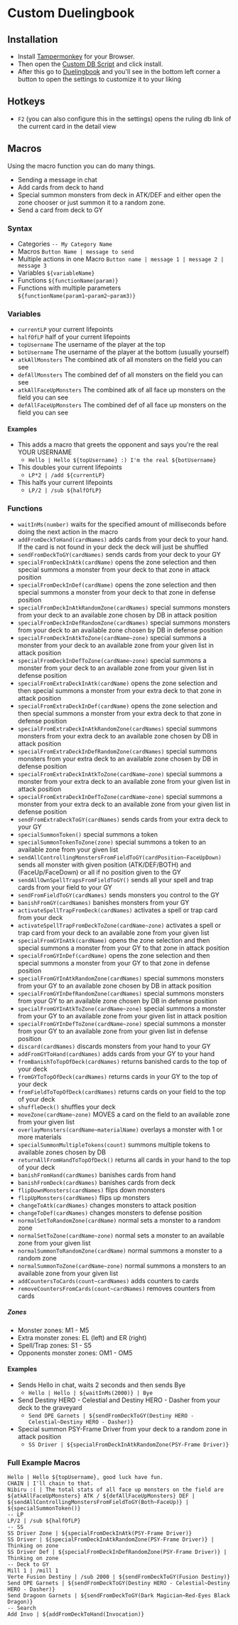 # Custom Duelingbook
## Installation

- Install [Tampermonkey](https://www.tampermonkey.net/) for your Browser.
- Then open the [Custom DB Script](https://github.com/killburne/custom-duelingbook/raw/master/custom-duelingbook.user.js) and click install.
- After this go to [Duelingbook](https://www.duelingbook.com/) and you'll see in the bottom left corner a button to open the settings to customize it to your liking

## Hotkeys

- ``F2`` (you can also configure this in the settings) opens the ruling db link of the current card in the detail view

## Macros
Using the macro function you can do many things.
- Sending a message in chat
- Add cards from deck to hand
- Special summon monsters from deck in ATK/DEF and either open the zone chooser or just summon it to a random zone.
- Send a card from deck to GY

### Syntax
- Categories ``-- My Category Name``
- Macros ``Button Name | message to send``
- Multiple actions in one Macro ``Button name | message 1 | message 2 | message 3``
- Variables ``${variableName}``
- Functions ``${functionName(param)}``
- Functions with multiple parameters ``${functionName(param1~param2~param3)}``

### Variables
- ``currentLP`` your current lifepoints
- ``halfOfLP`` half of your current lifepoints
- ``topUsername`` The username of the player at the top
- ``botUsername`` The username of the player at the bottom (usually yourself)
- ``atkAllMonsters`` The combined atk of all monsters on the field you can see
- ``defAllMonsters`` The combined def of all monsters on the field you can see
- ``atkAllFaceUpMonsters`` The combined atk of all face up monsters on the field you can see
- ``defAllFaceUpMonsters`` The combined def of all face up monsters on the field you can see

#### Examples
- This adds a macro that greets the opponent and says you're the real YOUR USERNAME
  - ``Hello | Hello ${topUsername} :) I'm the real ${botUsername}``
- This doubles your current lifepoints
  - ``LP*2 | /add ${currentLP}``
- This halfs your current lifepoints
  - ``LP/2 | /sub ${halfOfLP}``

### Functions
- ``waitInMs(number)`` waits for the specified amount of milliseconds before doing the next action in the macro
- ``addFromDeckToHand(cardNames)`` adds cards from your deck to your hand. If the card is not found in your deck the deck will just be shuffled
- ``sendFromDeckToGY(cardNames)`` sends cards from your deck to your GY
- ``specialFromDeckInAtk(cardName)`` opens the zone selection and then special summons a monster from your deck to that zone in attack position
- ``specialFromDeckInDef(cardName)`` opens the zone selection and then special summons a monster from your deck to that zone in defense position
- ``specialFromDeckInAtkRandomZone(cardNames)`` special summons monsters from your deck to an available zone chosen by DB in attack position
- ``specialFromDeckInDefRandomZone(cardNames)`` special summons monsters from your deck to an available zone chosen by DB in defense position
- ``specialFromDeckInAtkToZone(cardName~zone)`` special summons a monster from your deck to an available zone from your given list in attack position
- ``specialFromDeckInDefToZone(cardName~zone)`` special summons a monster from your deck to an available zone from your given list in defense position
- ``specialFromExtraDeckInAtk(cardName)`` opens the zone selection and then special summons a monster from your extra deck to that zone in attack position
- ``specialFromExtraDeckInDef(cardName)`` opens the zone selection and then special summons a monster from your extra deck to that zone in defense position
- ``specialFromExtraDeckInAtkRandomZone(cardNames)`` special summons monsters from your extra deck to an available zone chosen by DB in attack position
- ``specialFromExtraDeckInDefRandomZone(cardNames)`` special summons monsters from your extra deck to an available zone chosen by DB in defense position
- ``specialFromExtraDeckInAtkToZone(cardName~zone)`` special summons a monster from your extra deck to an available zone from your given list in attack position
- ``specialFromExtraDeckInDefToZone(cardName~zone)`` special summons a monster from your extra deck to an available zone from your given list in defense position
- ``sendFromExtraDeckToGY(cardNames)`` sends cards from your extra deck to your GY
- ``specialSummonToken()`` special summons a token
- ``specialSummonTokenToZone(zone)`` special summons a token to an available zone from your given list
- ``sendAllControllingMonstersFromFieldToGY(cardPosition~FaceUpDown)`` sends all monster with given position (ATK/DEF/BOTH) and (FaceUp/FaceDown) or all if no position given to the GY
- ``sendAllOwnSpellTrapsFromFieldToGY()`` sends all your spell and trap cards from your field to your GY
- ``sendFromFieldToGY(cardNames)`` sends monsters you control to the GY
- ``banishFromGY(cardNames)`` banishes monsters from your GY
- ``activateSpellTrapFromDeck(cardNames)`` activates a spell or trap card from your deck
- ``activateSpellTrapFromDeckToZone(cardName~zone)`` activates a spell or trap card from your deck to an available zone from your given list
- ``specialFromGYInAtk(cardName)`` opens the zone selection and then special summons a monster from your GY to that zone in attack position
- ``specialFromGYInDef(cardName)`` opens the zone selection and then special summons a monster from your GY to that zone in defense position
- ``specialFromGYInAtkRandomZone(cardNames)`` special summons monsters from your GY to an available zone chosen by DB in attack position
- ``specialFromGYInDefRandomZone(cardNames)`` special summons monsters from your GY to an available zone chosen by DB in defense position
- ``specialFromGYInAtkToZone(cardName~zone)`` special summons a monster from your GY to an available zone from your given list in attack position
- ``specialFromGYInDefToZone(cardName~zone)`` special summons a monster from your GY to an available zone from your given list in defense position
- ``discard(cardNames)`` discards monsters from your hand to your GY
- ``addFromGYToHand(cardNames)`` adds cards from your GY to your hand
- ``fromBanishToTopOfDeck(cardNames)`` returns banished cards to the top of your deck
- ``fromGYToTopOfDeck(cardNames)`` returns cards in your GY to the top of your deck
- ``fromFieldToTopOfDeck(cardNames)`` returns cards on your field to the top of your deck
- ``shuffleDeck()`` shuffles your deck
- ``moveZone(cardName~zone)`` MOVES a card on the field to an available zone from your given list
- ``overlayMonsters(cardName~materialName)`` overlays a monster with 1 or more materials
- ``specialSummonMultipleTokens(count)`` summons multiple tokens to available zones chosen by DB
- ``returnAllFromHandToTopOfDeck()`` returns all cards in your hand to the top of your deck
- ``banishFromHand(cardNames)`` banishes cards from hand
- ``banishFromDeck(cardNames)`` banishes cards from deck
- ``flipDownMonsters(cardNames)`` flips down monsters
- ``flipUpMonsters(cardNames)`` flips up monsters
- ``changeToAtk(cardNames)`` changes monsters to attack position
- ``changeToDef(cardNames)`` changes monsters to defense position
- ``normalSetToRandomZone(cardName)`` normal sets a monster to a random zone
- ``normalSetToZone(cardName~zone)`` normal sets a monster to an available zone from your given list
- ``normalSummonToRandomZone(cardName)`` normal summons a monster to a random zone
- ``normalSummonToZone(cardName~zone)`` normal summons a monsters to an available zone from your given list
- ``addCountersToCards(count~cardNames)`` adds counters to cards
- ``removeCountersFromCards(count~cardNames)`` removes counters from cards

##### Zones
- Monster zones: M1 - M5
- Extra monster zones: EL (left) and ER (right)
- Spell/Trap zones: S1 - S5
- Opponents monster zones: OM1 - OM5

#### Examples
- Sends Hello in chat, waits 2 seconds and then sends Bye
  - ``Hello | Hello | ${waitInMs(2000)} | Bye``
- Send Destiny HERO - Celestial and Destiny HERO - Dasher from your deck to the graveyard
  - ``Send DPE Garnets | ${sendFromDeckToGY(Destiny HERO - Celestial~Destiny HERO - Dasher)}``
- Special summon PSY-Frame Driver from your deck to a random zone in attack position
  - ``SS Driver | ${specialFromDeckInAtkRandomZone(PSY-Frame Driver)}``

### Full Example Macros
    Hello | Hello ${topUsername}, good luck have fun.
    CHAIN | I'll chain to that.
    Nibiru :( | The total stats of all face up monsters on the field are ${atkAllFaceUpMonsters} ATK / ${defAllFaceUpMonsters} DEF | ${sendAllControllingMonstersFromFieldToGY(Both~FaceUp)} | ${specialSummonToken()}
    -- LP
    LP/2 | /sub ${halfOfLP}
    -- SS
    SS Driver Zone | ${specialFromDeckInAtk(PSY-Frame Driver)}
    SS Driver | ${specialFromDeckInAtkRandomZone(PSY-Frame Driver)} | Thinking on zone
    SS Driver Def | ${specialFromDeckInDefRandomZone(PSY-Frame Driver)} | Thinking on zone
    -- Deck to GY
    Mill 1 | /mill 1
    Verte Fusion Destiny | /sub 2000 | ${sendFromDeckToGY(Fusion Destiny)}
    Send DPE Garnets | ${sendFromDeckToGY(Destiny HERO - Celestial~Destiny HERO - Dasher)}
    Send Dragoon Garnets | ${sendFromDeckToGY(Dark Magician~Red-Eyes Black Dragon)}
    -- Search
    Add Invo | ${addFromDeckToHand(Invocation)}
